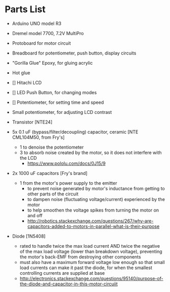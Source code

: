 Parts List
=====================================
- Arduino UNO model R3
- Dremel model 7700, 7.2V MultiPro

- Protoboard for motor circuit
- Breadboard for potentiometer, push button, display circuits
- "Gorilla Glue" Epoxy, for gluing acrylic
- Hot glue
 
- [] Hitachi LCD
- [] LED Push Button, for changing modes
- [] Potentiometer, for setting time and speed
- Small potentiometer, for adjusting LCD contrast

- Transistor [NTE24]
- 5x 0.1 uF (bypass/filter/decoupling) capacitor, ceramic [NTE CML104M50, from Fry's]
  - 1 to denoise the potentiometer
  - 3 to absorb noise created by the motor, so it does not interfere with the LCD
    - https://www.pololu.com/docs/0J15/9
- 2x 1000 uF capacitors [Fry's brand]
  - 1 from the motor's power supply to the emitter
    - to prevent noise generated by motor's inductance from getting to other parts of the circuit
    - to dampen noise (fluctuating voltage/current) experienced by the motor
    - to help smoothen the voltage spikes from turning the motor on and off
    - http://robotics.stackexchange.com/questions/267/why-are-capacitors-added-to-motors-in-parallel-what-is-their-purpose
- Diode [1N5408]
  - rated to handle twice the max load current AND twice the negative of the max load voltage (lower than breakdown voltage), preventing the motor's back-EMF from destroying other components
  - must also have a maximum forward voltage low enough so that small load currents can make it past the diode, for when the smallest controlling currents are supplied at base
  - http://electronics.stackexchange.com/questions/95140/purpose-of-the-diode-and-capacitor-in-this-motor-circuiit


